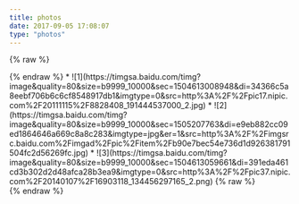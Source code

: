 ```yaml
---
title: photos
date: 2017-09-05 17:08:07
type: "photos"
---
```


{% raw %}
<style>
.photo img{
  border: 1px solid #999;
  height:150px;
  width: 150px;
}
.photo ul::after{
	clear:both;
	display:block;
content:"";
}
.photo li{
    margin: 10px;
float:left;
    list-style: none !important;
}
</style>
<div class="photo">
{% endraw %}
* ![1](https://timgsa.baidu.com/timg?image&quality=80&size=b9999_10000&sec=1504613008948&di=34366c5a8eebf706b6c6cf8548917db1&imgtype=0&src=http%3A%2F%2Fpic17.nipic.com%2F20111115%2F8828408_191444537000_2.jpg)
* ![2](https://timgsa.baidu.com/timg?image&quality=80&size=b9999_10000&sec=1505207763&di=e9eb882cc09ed1864646a669c8a8c283&imgtype=jpg&er=1&src=http%3A%2F%2Fimgsrc.baidu.com%2Fimgad%2Fpic%2Fitem%2Fb90e7bec54e736d1d926381791504fc2d56269fc.jpg)
* ![3](https://timgsa.baidu.com/timg?image&quality=80&size=b9999_10000&sec=1504613059661&di=391eda461cd3b302d2d48afca28b3ea9&imgtype=0&src=http%3A%2F%2Fpic37.nipic.com%2F20140107%2F16903118_134456297165_2.png)
{% raw %}
</div>
{% endraw %}